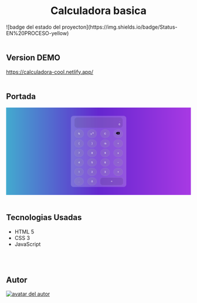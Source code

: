 <h1 align="center"> Calculadora basica </h1>
![badge del estado del proyecton](https://img.shields.io/badge/Status-EN%20PROCESO-yellow)
<br>
<br>
<h2>Version DEMO</h2>
<a href="https://calculadora-cool.netlify.app/">https://calculadora-cool.netlify.app/</a>
<br>
<br>
<h2>Portada</h2>
<img src="./portada-calculadora0.1.png" alt="portada del proyecto de calculadora">
<br>
<br>
<h2>Tecnologias Usadas</h2>
<ul>
<li>HTML 5</li>
<li>CSS 3</li>
<li>JavaScript</li>
</ul>
<br>
<br>
<h2>Autor</h2>
<a href="https://github.com/evelynKdc"><img src="https://avatars.githubusercontent.com/u/114323897?s=400&u=2972f83197a3195b07c885f106065c1f913fe656&v=4" alt="avatar del autor"></a>